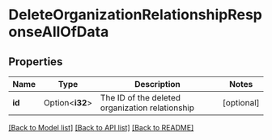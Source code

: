 # DeleteOrganizationRelationshipResponseAllOfData

## Properties

Name | Type | Description | Notes
------------ | ------------- | ------------- | -------------
**id** | Option<**i32**> | The ID of the deleted organization relationship | [optional]

[[Back to Model list]](../README.md#documentation-for-models) [[Back to API list]](../README.md#documentation-for-api-endpoints) [[Back to README]](../README.md)


